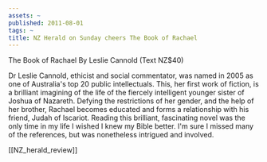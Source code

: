 ```yaml
---
assets: ~
published: 2011-08-01
tags: ~
title: NZ Herald on Sunday cheers The Book of Rachael
---
```

The Book of Rachael
By Leslie Cannold (Text NZ$40)

Dr Leslie Cannold, ethicist and social commentator, was named in 2005 as one of Australia's top 20 public intellectuals. This, her first work of fiction, is a brilliant imagining of the life of the fiercely intelligent younger sister of Joshua of Nazareth. Defying the restrictions of her gender, and the help of her brother, Rachael becomes educated and forms a relationship with his friend, Judah of Iscariot. Reading this brilliant, fascinating novel was the only time in my life I wished I knew my Bible better. I'm sure I missed many of the references, but was nonetheless intrigued and involved. 

[[NZ_herald_review]] 